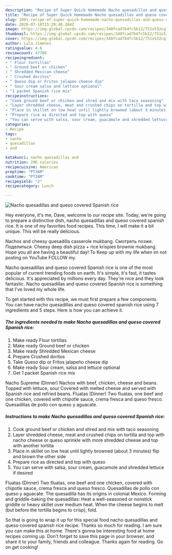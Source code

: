 ```yaml
---
description: "Recipe of Super Quick Homemade Nacho quesadillas and queso covered Spanish rice"
title: "Recipe of Super Quick Homemade Nacho quesadillas and queso covered Spanish rice"
slug: 1091-recipe-of-super-quick-homemade-nacho-quesadillas-and-queso-covered-spanish-rice
date: 2020-07-10T15:29:40.284Z
image: https://img-global.cpcdn.com/recipes/340fcad7b4fc5b12/751x532cq70/nacho-quesadillas-and-queso-covered-spanish-rice-recipe-main-photo.jpg
thumbnail: https://img-global.cpcdn.com/recipes/340fcad7b4fc5b12/751x532cq70/nacho-quesadillas-and-queso-covered-spanish-rice-recipe-main-photo.jpg
cover: https://img-global.cpcdn.com/recipes/340fcad7b4fc5b12/751x532cq70/nacho-quesadillas-and-queso-covered-spanish-rice-recipe-main-photo.jpg
author: Lula Jimenez
ratingvalue: 4.6
reviewcount: 47786
recipeingredient:
- " Flour tortillas"
- " Ground beef or chicken"
- " Shredded Mexican cheese"
- " Crushed doritos"
- " Queso dip or Fritos jalapeo cheese dip"
- " Sour cream salsa and lettuce optional"
- "1 packet Spanish rice mix"
recipeinstructions:
- "Cook ground beef or chicken and shred and mix with taco seasoning"
- "Layer shredded cheese, meat and crushed chips on tortilla and top with nacho cheese or queso sprinkle with more shredded cheese and top with another tortilla"
- "Place in skillet on low heat until lightly browned (about 3 minutes) flip and brown the other side"
- "Prepare rice as directed and top with queso"
- "You can serve with salsa, sour cream, guacamole and shredded lettuce if desired"
categories:
- Recipe
tags:
- nacho
- quesadillas
- and

katakunci: nacho quesadillas and 
nutrition: 296 calories
recipecuisine: American
preptime: "PT36M"
cooktime: "PT38M"
recipeyield: "2"
recipecategory: Lunch

---
```



![Nacho quesadillas and queso covered Spanish rice](https://img-global.cpcdn.com/recipes/340fcad7b4fc5b12/751x532cq70/nacho-quesadillas-and-queso-covered-spanish-rice-recipe-main-photo.jpg)

Hey everyone, it's me, Dave, welcome to our recipe site. Today, we're going to prepare a distinctive dish, nacho quesadillas and queso covered spanish rice. It is one of my favorites food recipes. This time, I will make it a bit unique. This will be really delicious.

Nachos and cheesy quesadilla casserole mukbang. Смотреть позже. Поделиться. Cheesy deep dish pizza + rice krispies brownie mukbang. Hope you all are having a beautiful day! To Keep up with my life when im not posting on YouTube FOLLOW my.

Nacho quesadillas and queso covered Spanish rice is one of the most popular of current trending foods on earth. It's simple, it's fast, it tastes delicious. It's appreciated by millions every day. They're nice and they look fantastic. Nacho quesadillas and queso covered Spanish rice is something that I've loved my whole life.


To get started with this recipe, we must first prepare a few components. You can have nacho quesadillas and queso covered spanish rice using 7 ingredients and 5 steps. Here is how you can achieve it.

<!--inarticleads1-->

##### The ingredients needed to make Nacho quesadillas and queso covered Spanish rice:

1. Make ready  Flour tortillas
1. Make ready  Ground beef or chicken
1. Make ready  Shredded Mexican cheese
1. Prepare  Crushed doritos
1. Take  Queso dip or Fritos jalapeño cheese dip
1. Make ready  Sour cream, salsa and lettuce optional
1. Get 1 packet Spanish rice mix


Nacho Supreme (Dinner) Nachos with beef, chicken, cheese and beans. Topped with lettuce, sour Covered with melted cheese and served with Spanish rice and refried beans. Fluatas (Dinner) Two fluatas, one beef and one chicken, covered with chipotle sauce, crema fresca and queso fresco. Quesadillas de pollo con queso y aguacate. 

<!--inarticleads2-->

##### Instructions to make Nacho quesadillas and queso covered Spanish rice:

1. Cook ground beef or chicken and shred and mix with taco seasoning
1. Layer shredded cheese, meat and crushed chips on tortilla and top with nacho cheese or queso sprinkle with more shredded cheese and top with another tortilla
1. Place in skillet on low heat until lightly browned (about 3 minutes) flip and brown the other side
1. Prepare rice as directed and top with queso
1. You can serve with salsa, sour cream, guacamole and shredded lettuce if desired


Fluatas (Dinner) Two fluatas, one beef and one chicken, covered with chipotle sauce, crema fresca and queso fresco. Quesadillas de pollo con queso y aguacate. The quesadilla has its origins in colonial Mexico. Forming and griddle-baking the quesadillas: Heat a well-seasoned or nonstick griddle or heavy skillet over medium heat. When the cheese begins to melt (but before the tortilla begins to crisp), fold. 

So that is going to wrap it up for this special food nacho quesadillas and queso covered spanish rice recipe. Thanks so much for reading. I am sure you can make this at home. There's gonna be interesting food at home recipes coming up. Don't forget to save this page in your browser, and share it to your family, friends and colleague. Thanks again for reading. Go on get cooking!
